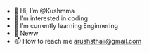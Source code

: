 - 👋 Hi, I’m @Kushmma
- 👀 I’m interested in coding
- 🌱 I’m currently learning Enginnering
- 💞️ Neww
- 📫 How to reach me arushsthaii@gmail.com

